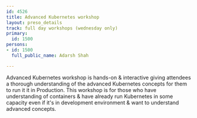 ```yaml
---
id: 4526
title: Advanced Kubernetes workshop
layout: preso_details
track: full day workshops (wednesday only)
primary:
  id: 1500
persons:
- id: 1500
  full_public_name: Adarsh Shah

---
```

Advanced Kubernetes workshop is hands-on & interactive giving attendees a thorough understanding of the advanced Kubernetes concepts for them to run it it in Production. This workshop is for those who have understanding of containers & have already run Kubernetes in some capacity even if it's in development environment & want to understand advanced concepts.